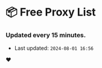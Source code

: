 # :package: Free Proxy List
### Updated every 15 minutes.

- Last updated: `2024-08-01 16:56`

:heart:
